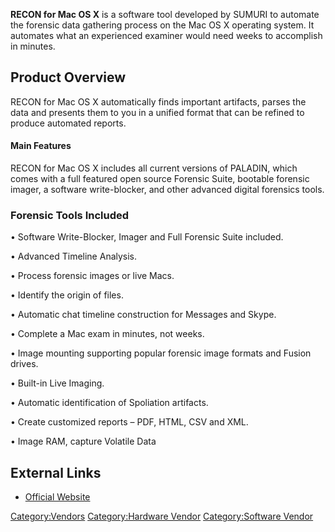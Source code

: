 **RECON for Mac OS X** is a software tool developed by SUMURI to
automate the forensic data gathering process on the Mac OS X operating
system. It automates what an experienced examiner would need weeks to
accomplish in minutes.

## Product Overview

RECON for Mac OS X automatically finds important artifacts, parses the
data and presents them to you in a unified format that can be refined to
produce automated reports.

#### Main Features

RECON for Mac OS X includes all current versions of PALADIN, which comes
with a full featured open source Forensic Suite, bootable forensic
imager, a software write-blocker, and other advanced digital forensics
tools.

### Forensic Tools Included

• Software Write-Blocker, Imager and Full Forensic Suite included.

• Advanced Timeline Analysis.

• Process forensic images or live Macs.

• Identify the origin of files.

• Automatic chat timeline construction for Messages and Skype.

• Complete a Mac exam in minutes, not weeks.

• Image mounting supporting popular forensic image formats and Fusion
drives.

• Built-in Live Imaging.

• Automatic identification of Spoliation artifacts.

• Create customized reports – PDF, HTML, CSV and XML.

• Image RAM, capture Volatile Data

## External Links

- [Official Website](https://sumuri.com/software/recon/)

[Category:Vendors](Category:Vendors "wikilink") [Category:Hardware
Vendor](Category:Hardware_Vendor "wikilink") [Category:Software
Vendor](Category:Software_Vendor "wikilink")